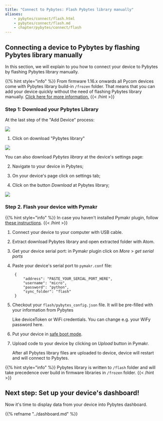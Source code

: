 ```yaml
---
title: "Connect to Pybytes: Flash Pybytes library manually"
aliases:
    - pybytes/connect/flash.html
    - pybytes/connect/flash.md
    - chapter/pybytes/connect/flash
---
```

## Connecting a device to Pybytes by flashing Pybytes library manually

In this section, we will explain to you how to connect your device to Pybytes by flashing Pybytes library manually.

{{% hint style="info" %}}
From firmware 1.16.x onwards all Pycom devices come with Pybytes library build-in `/frozen` folder. That means that you can add your device quickly without the need of flashing Pybytes library manually. [Click here for more information.](quick)
{{< /hint >}}

### Step 1: Download your Pybytes Library

At the last step of the "Add Device" process:

![](/gitbook/assets/pybyteslib-box-1.gif)

1. Click on download "Pybytes library"

![](/gitbook/assets/pybytes-library-wizard%20%281%29.png)

You can also download _Pybytes library_ at the device's settings page:

2. Navigate to your device in Pybytes;

3. On your device's page click on settings tab;

4. Click on the button _Download_ at Pybytes library;

![](/gitbook/assets/pybytes-library-download%20%281%29.gif)

### Step 2. Flash your device with Pymakr

{{% hint style="info" %}}
In case you haven't installed Pymakr plugin, follow [these instructions](/../pymakr/installation/atom).
{{< /hint >}}

1. Connect your device to your computer with USB cable.
2. Extract download Pybytes library and open extracted folder with Atom.
3. Get your device serial port: in Pymakr plugin click on _More_ &gt; _get serial ports_
4. Paste your device's serial port to `pymakr.conf` file:

   ```text
    {
        "address": "PASTE_YOUR_SERIAL_PORT_HERE",
        "username": "micro",
        "password": "python",
        "sync_folder": "flash"
    }
   ```

5. Checkout your `flash/pybytes_config.json` file. It will be pre-filled with your information from Pybytes

   Like deviceToken or WiFi credentials. You can change e.g. your WiFy password here.

6. Put your device in [safe boot mode](/../gettingstarted/programming/safeboot).
7. Upload code to your device by clicking on _Upload_ button in Pymakr.

   After all Pybytes library files are uploaded to device, device will restart and will connect to Pybytes.

{{% hint style="info" %}}
Pybytes library is written to `/flash` folder and will take precedence over build in firmware libraries in `/frozen` folder.
{{< /hint >}}

## Next step: Set up your device's dashboard!

Now it's time to display data from your device into Pybytes dashboard.

{{% refname "../dashboard.md" %}}

